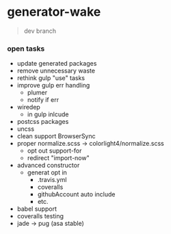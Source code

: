 # generator-wake

> dev branch

### open tasks
- update generated packages
- remove unnecessary waste
- rethink gulp "use" tasks
- improve gulp err handling 
	- plumer
	- notify if err
- wiredep
	- in gulp inlcude
- postcss packages
- uncss
- clean support BrowserSync
- proper normalize.scss -> colorlight4/normalize.scss
	- opt out support-for
	- redirect "import-now"
- advanced constructor
	- generat opt in
		- .travis.yml
		- coveralls
		- githubAccount auto include
		- etc.
- babel support
- coveralls testing
- jade -> pug (asa stable)
